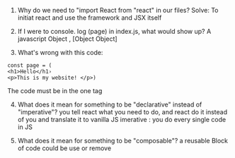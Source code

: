 1. Why do we need to "import React from "react" in our files?
   Solve: To initiat react and use the framework and JSX itself

2. If I were to console. log (page) in index.js, what would show up?
   A javascript Object , [Object Object]

3. What's wrong with this code:

```
const page = (
<h1>Hello</h1›
<p>This is my website! </p>)
```

The code must be in the one tag

4. What does it mean for something to be "declarative" instead of "imperative"?
   you tell react what you need to do, and react do it instead of you and translate it to vanilla JS
   imerative : you do every single code in JS

5. What does it mean for something to be "composable"?
   a reusable Block of code could be use or remove
